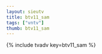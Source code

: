 ```yaml
--- 
layout: sieutv
title: btv11_sam
tags: ["vntv"]
thumb: btv11_sam
---
```

{% include tvadv key=btv11_sam %}
